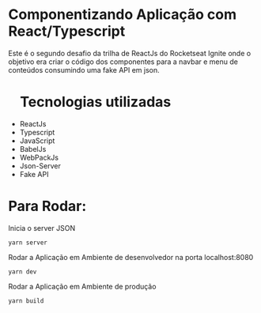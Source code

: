 <h1>Componentizando Aplicação com React/Typescript</h1>

<p>Este é o segundo desafio da trilha de ReactJs do Rocketseat Ignite
onde o objetivo era criar o código dos componentes para a navbar e menu 
de conteúdos consumindo uma fake API em json.
</p>

<ul>
<h1>Tecnologias utilizadas</h1>
<li>ReactJs</li>
<li>Typescript</li>
<li>JavaScript</li>
<li>BabelJs</li>
<li>WebPackJs</li>
<li>Json-Server</li>
<li>Fake API</li>
</ul>

<h1>Para Rodar:</h1>

<p>Inicia o server JSON</p>

``` yarn server ```

<p>Rodar a Aplicação em Ambiente de desenvolvedor na porta localhost:8080</p>

```yarn dev```

<p>Rodar a Aplicação em Ambiente de produção</p>

```yarn build```
